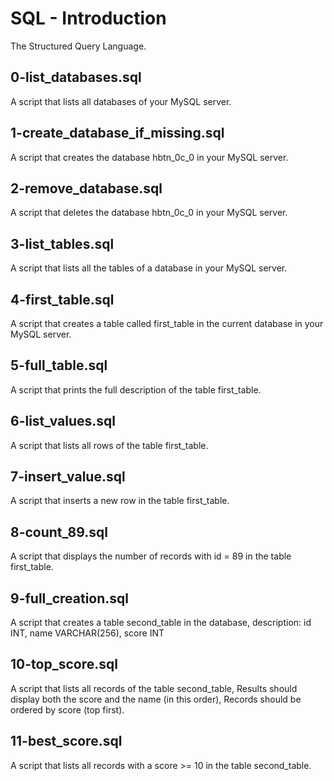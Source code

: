 # SQL - Introduction
The Structured Query Language.
## 0-list_databases.sql
A script that lists all databases of your MySQL server.
## 1-create_database_if_missing.sql
A script that creates the database hbtn_0c_0 in your MySQL server.
## 2-remove_database.sql
A script that deletes the database hbtn_0c_0 in your MySQL server.
## 3-list_tables.sql
A script that lists all the tables of a database in your MySQL server.
## 4-first_table.sql
A script that creates a table called first_table in the current database in your MySQL server.
## 5-full_table.sql
A script that prints the full description of the table first_table.
## 6-list_values.sql
A script that lists all rows of the table first_table.
## 7-insert_value.sql
A script that inserts a new row in the table first_table.
## 8-count_89.sql
A script that displays the number of records with id = 89 in the table first_table.
## 9-full_creation.sql
A script that creates a table second_table in the database, description: id INT, name VARCHAR(256), score INT
## 10-top_score.sql
A script that lists all records of the table second_table, Results should display both the score and the name (in this order), Records should be ordered by score (top first).
## 11-best_score.sql
A script that lists all records with a score >= 10 in the table second_table.
